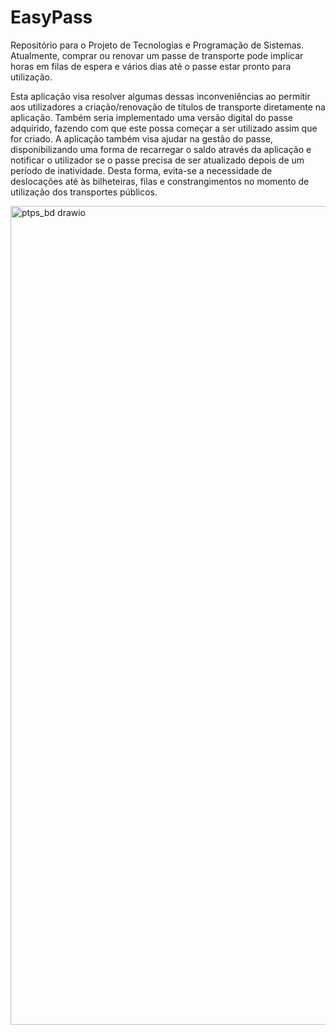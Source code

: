 # EasyPass
Repositório para o Projeto de Tecnologias e Programação de Sistemas.
Atualmente, comprar ou renovar um passe de transporte pode implicar horas em filas de espera e vários dias até o passe estar pronto para utilização.

Esta aplicação visa resolver algumas dessas inconveniências ao permitir aos utilizadores a criação/renovação de títulos de transporte diretamente na aplicação. Também seria implementado uma versão digital do passe adquirido, fazendo com que este possa começar a ser utilizado assim que for criado.  A aplicação também visa ajudar na gestão do passe, disponibilizando uma forma de recarregar o saldo através da aplicação e notificar o utilizador se o passe precisa de ser atualizado depois de um período de inatividade. Desta forma, evita-se a necessidade de deslocações até às bilheteiras, filas e constrangimentos no momento de utilização dos transportes públicos.



<img width="1566" height="1310" alt="ptps_bd drawio" src="https://github.com/user-attachments/assets/043794ab-e321-4328-a56e-aea2af20ed62" />
